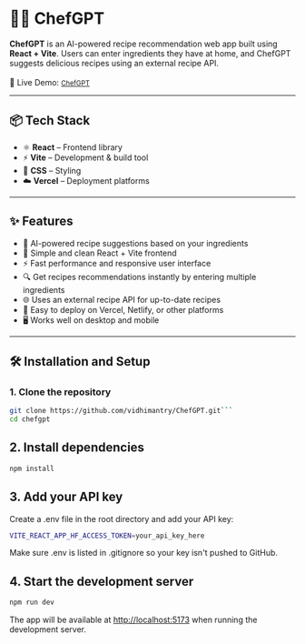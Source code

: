 # 🧑‍🍳 ChefGPT

**ChefGPT** is an AI-powered recipe recommendation web app built using **React + Vite**. Users can enter ingredients they have at home, and ChefGPT suggests delicious recipes using an external recipe API.  
<br>
🚀 Live Demo: <small>[ChefGPT](https://www.google.com)</small>

---

## 📦 Tech Stack
- ⚛️ **React** – Frontend library
- ⚡ **Vite** – Development & build tool
- 🎨 **CSS** – Styling
- ☁️ **Vercel** – Deployment platforms

---
## ✨ Features

- 🧠 AI-powered recipe suggestions based on your ingredients  
- 🍳 Simple and clean React + Vite frontend  
- ⚡ Fast performance and responsive user interface
- 🔍 Get recipes recommendations instantly by entering multiple ingredients  
- 🌐 Uses an external recipe API for up-to-date recipes  
- 🚀 Easy to deploy on Vercel, Netlify, or other platforms  
- 🖥️ Works well on desktop and mobile

---

## 🛠️ Installation and Setup

### 1. Clone the repository

```bash
git clone https://github.com/vidhimantry/ChefGPT.git```
cd chefgpt
```

## 2. Install dependencies
```bash
npm install
```
## 3. Add your API key
Create a .env file in the root directory and add your API key:
```bash
VITE_REACT_APP_HF_ACCESS_TOKEN=your_api_key_here
```
Make sure .env is listed in .gitignore so your key isn't pushed to GitHub.

## 4. Start the development server
```bash
npm run dev
```
The app will be available at <http://localhost:5173> when running the development server.

